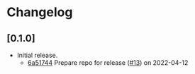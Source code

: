 # Changelog

## \[0.1.0]

- Initial release.
  - [6a51744](https://github.com/tauri-apps/tauricon/commit/6a51744b69d3115e1bafc273df526f17cb320c70) Prepare repo for release ([#13](https://github.com/tauri-apps/tauricon/pull/13)) on 2022-04-12

